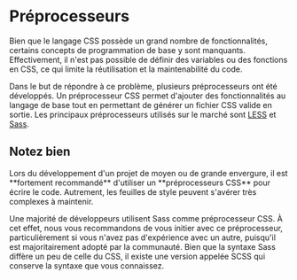 # Préprocesseurs

Bien que le langage CSS possède un grand nombre de fonctionnalités, certains concepts de programmation de
base y sont manquants. Effectivement, il n'est pas possible de définir des variables ou des fonctions en CSS,
ce qui limite la réutilisation et la maintenabilité du code.

Dans le but de répondre à ce problème, plusieurs préprocesseurs ont été développés. Un préprocesseur CSS permet
d'ajouter des fonctionnalités au langage de base tout en permettant de générer un fichier CSS valide en sortie.
Les principaux préprocesseurs utilisés sur le marché sont [LESS](http://lesscss.org/) et [Sass](http://sass-lang.com/).

<section class="panel warning">
  <div class="title">
    <h2><i class="fa fa-exclamation-circle"></i> Notez bien</h2>
  </div>
  <div class="content">
  <p>
    Lors du développement d'un projet de moyen ou de grande envergure, il est **fortement recommandé** d'utiliser un 
    **préprocesseurs CSS** pour écrire le code. Autrement, les feuilles de style peuvent s'avérer très complexes à maintenir.
  </p>
  </div>
</section>

Une majorité de développeurs utilisent Sass comme préprocesseur CSS. À cet effet, nous vous recommandons de vous initier
avec ce préprocesseur, particulièrement si vous n'avez pas d'expérience avec un autre, puisqu'il est majoritairement adopté
par la communauté. Bien que la syntaxe Sass diffère un peu de celle du CSS, il existe une version appelée SCSS qui conserve
la syntaxe que vous connaissez. 
